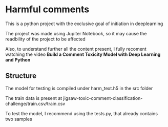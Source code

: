 # Harmful comments

This is a python project with the exclusive goal of initiation in deeplearning

The project was made using Jupiter Notebook, so it may cause the readbility of the project to be affected

Also, to understand further all the content present, I fully recoment watching the video <strong>Build a Comment Toxicity Model with Deep Learning and Python </strong>

## Structure

The model for testing is compiled under harm_text.h5 in the src folder

The train data is present at jigsaw-toxic-comment-classification-challenge/train.csv/train.csv

To test the model, I recommend using the tests.py, that already contains two samples
